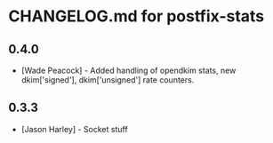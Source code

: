 CHANGELOG.md for postfix-stats
==============================

0.4.0
-----
- [Wade Peacock] - Added handling of opendkim stats, new dkim['signed'], dkim['unsigned'] rate counters.

0.3.3
-----
- [Jason Harley] - Socket stuff

